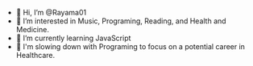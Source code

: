 - 👋 Hi, I’m @Rayama01
- 👀 I’m interested in Music, Programing, Reading, and Health and Medicine.
- 🌱 I’m currently learning JavaScript
- 🎁 I'm slowing down with Programing to focus on a potential career in Healthcare.

<!---
Rayama01/Rayama01 is a ✨ special ✨ repository because its `README.md` (this file) appears on your GitHub profile.
You can click the Preview link to take a look at your changes.
- 💞️ I’m looking to collaborate on ...//
- 📫 How to reach me ...
--->
